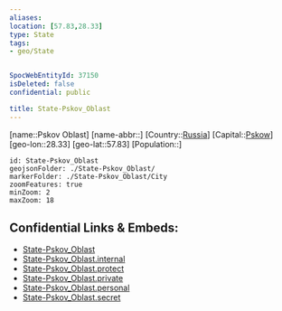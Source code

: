 ```yaml
---
aliases: 
location: [57.83,28.33]
type: State
tags:
- geo/State


SpocWebEntityId: 37150
isDeleted: false
confidential: public

title: State-Pskov_Oblast
---
```

[name::Pskov Oblast]
[name-abbr::]
[Country::[Russia](geo/Continent/Europe/Russia.md)]
[Capital::[Pskow](geo/Continent/Europe/Russia/City/Pskow.md)]
[geo-lon::28.33]
[geo-lat::57.83]
[Population::]



```leaflet
id: State-Pskov_Oblast
geojsonFolder: ./State-Pskov_Oblast/
markerFolder: ./State-Pskov_Oblast/City
zoomFeatures: true 
minZoom: 2 
maxZoom: 18
```


## Confidential Links & Embeds: 
- [State-Pskov_Oblast](../../../../../../_public/geo/Continent/Europe/Russia/State/State-Pskov_Oblast.md) 
- [State-Pskov_Oblast.internal](../../../../../../_internal/geo/Continent/Europe/Russia/State/State-Pskov_Oblast.internal.md) 
- [State-Pskov_Oblast.protect](../../../../../../_protect/geo/Continent/Europe/Russia/State/State-Pskov_Oblast.protect.md) 
- [State-Pskov_Oblast.private](../../../../../../_private/geo/Continent/Europe/Russia/State/State-Pskov_Oblast.private.md) 
- [State-Pskov_Oblast.personal](../../../../../../_personal/geo/Continent/Europe/Russia/State/State-Pskov_Oblast.personal.md) 
- [State-Pskov_Oblast.secret](../../../../../../_secret/geo/Continent/Europe/Russia/State/State-Pskov_Oblast.secret.md) 
